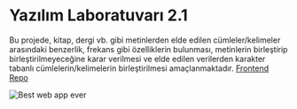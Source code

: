 # Yazılım Laboratuvarı 2.1

Bu projede, kitap, dergi vb. gibi metinlerden elde edilen cümleler/kelimeler arasındaki 
benzerlik, frekans gibi özelliklerin bulunması, metinlerin birleştirip birleştirilmeyeceğine 
karar verilmesi ve elde edilen verilerden karakter tabanlı cümlelerin/kelimelerin 
birleştirilmesi amaçlanmaktadır. [Frontend Repo](https://github.com/sametkayik/string_combinator_ui)

![Best web app ever](https://s10.gifyu.com/images/Animation5f5e12a1a980dda04.gif)
